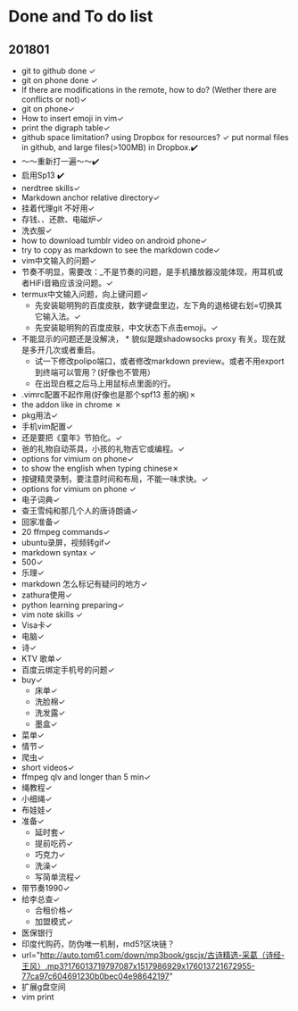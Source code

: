 # Done and To do list
## 201801
  * git to github done ✓
  * git on phone done ✓
  * If there are modifications in the remote, how to do? (Wether there are conflicts or not)✓
  * git on phone✓
  *  How to insert emoji in vim✓
  * print the digraph table✓
  * github space limitation? using Dropbox for resources? ✓
      put normal files in github, and large files(>100MB) in Dropbox.✔️
  * ～～重新打一遍～～✔️
  * 启用Sp13 ✔️
  * nerdtree skills✓
  * Markdown anchor relative directory✓
  * 挂着代理git 不好用✓
  * 存钱、、还款、电磁炉✓
  * 洗衣服✓
  * how to download tumblr video on android phone✓
  * try to copy as markdown to see the markdown code✓
  * vim中文输入的问题✓
  * 节奏不明显，需要改：_不是节奏的问题，是手机播放器没能体现，用耳机或者HiFi音箱应该没问题。✓
  * termux中文输入问题，向上键问题✓
    * 先安装聪明狗的百度皮肤，数字键盘里边，左下角的退格键右划=切换其它输入法。✓
    * 先安装聪明狗的百度皮肤，中文状态下点击emoji。✓
  * 不能显示的问题还是没解决， * 貌似是跟shadowsocks proxy 有关。现在就是多开几次或者重启。
    *  试一下修改polipo端口，或者修改markdown preview。或者不用export 到终端可以管用？(好像也不管用）
    * 在出现白框之后马上用鼠标点里面的行。
  * .vimrc配置不起作用(好像也是那个spf13 惹的祸)✗
  * the addon like in chrome ✗
  * pkg用法✓
  * 手机vim配置✓
  * 还是要把《童年》节拍化。✓
  * 爸的礼物自动茶具，小孩的礼物吉它或编程。✓
  * options for vimium on phone✓
  * to show the english when typing chinese✗
  * 按键精灵录制，要注意时间和布局，不能一味求快。✓
  * options for vimium on phone	✓
  * 电子词典✓
  * 查王雪纯和那几个人的唐诗朗诵✓
  *  回家准备✓
  *  20 ffmpeg commands✓
  * ubuntu录屏，视频转gif✓
  * markdown syntax   ✓
  * 500✓
  *  乐理✓
  *  markdown 怎么标记有疑问的地方✓
  *  zathura使用✓
  *  python learning preparing✓
  * vim note skills ✓
  * Visa卡✓
  *  电脑✓
  *  诗✓
  *  KTV 歌单✓
  * 百度云绑定手机号的问题✓
  *  buy✓
      * 床单✓
      * 洗脸棉✓
      * 洗发露✓
      * 墨盒✓
  *  菜单✓
  *  情节✓
  *  爬虫✓
  *  short videos✓
  *  ffmpeg qlv and longer than 5 min✓
  *  绳教程✓
  *  小细绳✓
  *  布娃娃✓
  * 准备✓
      * 延时套✓
      * 提前吃药✓
      * 巧克力✓
      * 洗澡✓
      * 写简单流程✓
  *  带节奏1990✓
  *  给李总查✓
      * 合租价格✓
      * 加盟模式✓
  * 医保银行
  * 印度代购药，防伪唯一机制，md5?区块链？
  *  url="http://auto.tom61.com/down/mp3book/gscjx/古诗精选-采葛（诗经-王风）.mp3?176013719797087x1517986929x176013721672955-77ca97c604691230b0bec04e98642197"
  *  扩展g盘空间
  * vim print
